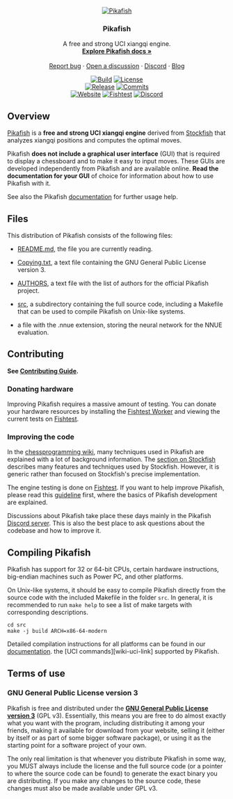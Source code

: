 <div align="center">

  [![Pikafish][pikafish-logo]][website-link]


  <h3>Pikafish</h3>

  A free and strong UCI xiangqi engine.
  <br>
  <strong>[Explore Pikafish docs »][wiki-link]</strong>
  <br>
  <br>
  [Report bug][issue-link]
  ·
  [Open a discussion][discussions-link]
  ·
  [Discord][discord-link]
  ·
  [Blog][website-blog-link]

  [![Build][build-badge]][build-link]
  [![License][license-badge]][license-link]
  <br>
  [![Release][release-badge]][release-link]
  [![Commits][commits-badge]][commits-link]
  <br>
  [![Website][website-badge]][website-link]
  [![Fishtest][fishtest-badge]][fishtest-link]
  [![Discord][discord-badge]][discord-link]

</div>

## Overview

[Pikafish][website-link] is a **free and strong UCI xiangqi engine** derived from
[Stockfish][stockfish-link] that analyzes xiangqi positions and computes the optimal moves.

Pikafish **does not include a graphical user interface** (GUI) that is required
to display a chessboard and to make it easy to input moves. These GUIs are
developed independently from Pikafish and are available online. **Read the
documentation for your GUI** of choice for information about how to use
Pikafish with it.

See also the Pikafish [documentation][wiki-usage-link] for further usage help.

## Files

This distribution of Pikafish consists of the following files:

  * [README.md][readme-link], the file you are currently reading.

  * [Copying.txt][license-link], a text file containing the GNU General Public
    License version 3.

  * [AUTHORS][authors-link], a text file with the list of authors for the official Pikafish project.

  * [src][src-link], a subdirectory containing the full source code, including a
    Makefile that can be used to compile Pikafish on Unix-like systems.

  * a file with the .nnue extension, storing the neural network for the NNUE
    evaluation.

## Contributing

__See [Contributing Guide](./CONTRIBUTING.md).__

### Donating hardware

Improving Pikafish requires a massive amount of testing. You can donate your
hardware resources by installing the [Fishtest Worker][worker-link] and viewing
the current tests on [Fishtest][fishtest-link].

### Improving the code

In the [chessprogramming wiki][programming-link], many techniques used in
Pikafish are explained with a lot of background information.
The [section on Stockfish][programmingsf-link] describes many features
and techniques used by Stockfish. However, it is generic rather than
focused on Stockfish's precise implementation.

The engine testing is done on [Fishtest][fishtest-link].
If you want to help improve Pikafish, please read this [guideline][guideline-link]
first, where the basics of Pikafish development are explained.

Discussions about Pikafish take place these days mainly in the Pikafish
[Discord server][discord-link]. This is also the best place to ask questions
about the codebase and how to improve it.


## Compiling Pikafish

Pikafish has support for 32 or 64-bit CPUs, certain hardware instructions,
big-endian machines such as Power PC, and other platforms.

On Unix-like systems, it should be easy to compile Pikafish directly from the
source code with the included Makefile in the folder `src`. In general, it is
recommended to run `make help` to see a list of make targets with corresponding
descriptions.

```
cd src
make -j build ARCH=x86-64-modern
```

Detailed compilation instructions for all platforms can be found in our
[documentation][wiki-compile-link].
the [UCI commands][wiki-uci-link] supported by Pikafish.

## Terms of use

### GNU General Public License version 3

Pikafish is free and distributed under the
[**GNU General Public License version 3**][license-link] (GPL v3). Essentially,
this means you are free to do almost exactly what you want with the program,
including distributing it among your friends, making it available for download
from your website, selling it (either by itself or as part of some bigger
software package), or using it as the starting point for a software project of
your own.

The only real limitation is that whenever you distribute Pikafish in some way,
you MUST always include the license and the full source code (or a pointer to
where the source code can be found) to generate the exact binary you are
distributing. If you make any changes to the source code, these changes must
also be made available under GPL v3.

[authors-link]:			https://github.com/official-pikafish/Pikafish/blob/master/AUTHORS
[build-badge]:			https://img.shields.io/github/actions/workflow/status/official-pikafish/Pikafish/pikafish.yml?branch=master&style=for-the-badge&label=pikafish&logo=github
[build-link]:				https://github.com/official-pikafish/Pikafish/actions/workflows/pikafish.yml
[commits-badge]:		https://img.shields.io/github/commits-since/official-pikafish/Pikafish/latest?style=for-the-badge
[commits-link]:			https://github.com/official-pikafish/Pikafish/commits/master
[discord-badge]:			https://img.shields.io/discord/1013130558089478144?style=for-the-badge&label=discord&logo=Discord
[discord-link]:			https://discord.com/invite/uSb3RXb7cY
[discussions-link]:   https://github.com/official-pikafish/Pikafish/discussions/new
[fishtest-badge]:			https://img.shields.io/website?style=for-the-badge&down_color=red&down_message=Offline&label=Fishtest&up_color=success&up_message=Online&url=https://test.pikafish.org
[fishtest-link]:			https://test.pikafish.org
[guideline-link]:			https://github.com/glinscott/fishtest/wiki/Creating-my-first-test
[issue-link]:         https://github.com/official-pikafish/Pikafish/issues/new?assignees=&labels=&template=BUG-REPORT.yml
[license-badge]:			https://img.shields.io/github/license/official-pikafish/Pikafish?style=for-the-badge&label=license&color=success
[license-link]:			https://github.com/official-pikafish/Pikafish/blob/master/Copying.txt
[pikafish-logo]:			https://pikafish.org/assets/logo_256.png
[programming-link]:		https://www.chessprogramming.org/Main_Page
[programmingsf-link]:	https://www.chessprogramming.org/Stockfish
[qqgroup-link]:			https://jq.qq.com/?_wv=1027&k=FORWUh4W
[readme-link]:			https://github.com/official-pikafish/Pikafish/blob/master/README.md
[release-badge]:			https://img.shields.io/github/v/release/official-pikafish/Pikafish?style=for-the-badge&label=official%20release
[release-link]:			https://github.com/official-pikafish/Pikafish/releases/latest
[src-link]:				https://github.com/official-pikafish/Pikafish/tree/master/src
[stockfish-link]:			https://github.com/official-stockfish/Stockfish
[uci-link]:				https://backscattering.de/chess/uci/
[website-badge]:		https://img.shields.io/website?style=for-the-badge&down_color=red&down_message=Offline&label=website&up_color=success&up_message=Online&url=https://pikafish.org
[website-link]:			https://pikafish.org
[website-blog-link]:  https://pikafish.org/
[wiki-link]:          https://github.com/official-pikafish/Pikafish/wiki
[wiki-compile-link]:  https://github.com/official-pikafish/Pikafish/wiki/Compiling-from-source
[wiki-commands-link]: https://github.com/official-pikafish/Pikafish/wiki/UCI-&-Commands
[wiki-usage-link]:    https://github.com/official-pikafish/Pikafish/wiki/Download-and-usage
[worker-link]:			https://github.com/xyztnecniV/yolo
